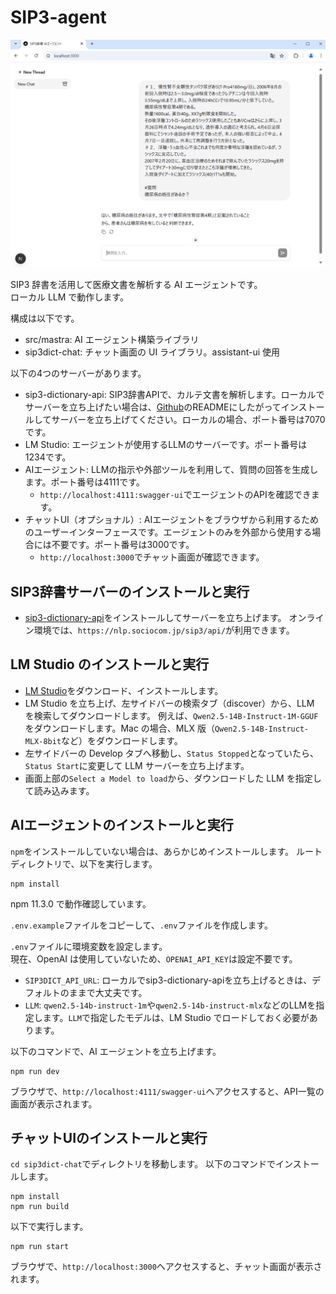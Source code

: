 # SIP3-agent

![スクリーンショット](screenshot.png)

SIP3 辞書を活用して医療文書を解析する AI エージェントです。  
ローカル LLM で動作します。

構成は以下です。

- src/mastra: AI エージェント構築ライブラリ
- sip3dict-chat: チャット画面の UI ライブラリ。assistant-ui 使用

以下の4つのサーバーがあります。

- sip3-dictionary-api: SIP3辞書APIで、カルテ文書を解析します。ローカルでサーバーを立ち上げたい場合は、[Github](https://github.com/sociocom/sip3-dictionary-api)のREADMEにしたがってインストールしてサーバーを立ち上げてください。ローカルの場合、ポート番号は7070です。
- LM Studio: エージェントが使用するLLMのサーバーです。ポート番号は1234です。
- AIエージェント: LLMの指示や外部ツールを利用して、質問の回答を生成します。ポート番号は4111です。
  - `http://localhost:4111:swagger-ui`でエージェントのAPIを確認できます。
- チャットUI（オプショナル）: AIエージェントをブラウザから利用するためのユーザーインターフェースです。エージェントのみを外部から使用する場合には不要です。ポート番号は3000です。
  - `http://localhost:3000`でチャット画面が確認できます。

## SIP3辞書サーバーのインストールと実行

- [sip3-dictionary-api](https://github.com/sociocom/sip3-dictionary-api)をインストールしてサーバーを立ち上げます。
  オンライン環境では、`https://nlp.sociocom.jp/sip3/api/`が利用できます。

## LM Studio のインストールと実行

- [LM Studio](https://lmstudio.ai/)をダウンロード、インストールします。
- LM Studio を立ち上げ、左サイドバーの検索タブ（discover）から、LLM を検索してダウンロードします。
  例えば、`Qwen2.5-14B-Instruct-1M-GGUF`をダウンロードします。Mac の場合、MLX 版（`Qwen2.5-14B-Instruct-MLX-8bit`など）をダウンロードします。
- 左サイドバーの Develop タブへ移動し、`Status Stopped`となっていたら、`Status Start`に変更して LLM サーバーを立ち上げます。
- 画面上部の`Select a Model to load`から、ダウンロードした LLM を指定して読み込みます。

## AIエージェントのインストールと実行

`npm`をインストールしていない場合は、あらかじめインストールします。
ルートディレクトリで、以下を実行します。

```
npm install
```

npm 11.3.0 で動作確認しています。

`.env.example`ファイルをコピーして、`.env`ファイルを作成します。

`.env`ファイルに環境変数を設定します。  
 現在、OpenAI は使用していないため、`OPENAI_API_KEY`は設定不要です。

- `SIP3DICT_API_URL`: ローカルでsip3-dictionary-apiを立ち上げるときは、デフォルトのままで大丈夫です。
- `LLM`: `qwen2.5-14b-instruct-1m`や`qwen2.5-14b-instruct-mlx`などのLLMを指定します。`LLM`で指定したモデルは、LM Studio でロードしておく必要があります。

以下のコマンドで、AI エージェントを立ち上げます。

```
npm run dev
```

ブラウザで、`http://localhost:4111/swagger-ui`へアクセスすると、API一覧の画面が表示されます。

## チャットUIのインストールと実行

`cd sip3dict-chat`でディレクトリを移動します。
以下のコマンドでインストールします。

```
npm install
npm run build
```

以下で実行します。

```
npm run start
```

ブラウザで、`http://localhost:3000`へアクセスすると、チャット画面が表示されます。
